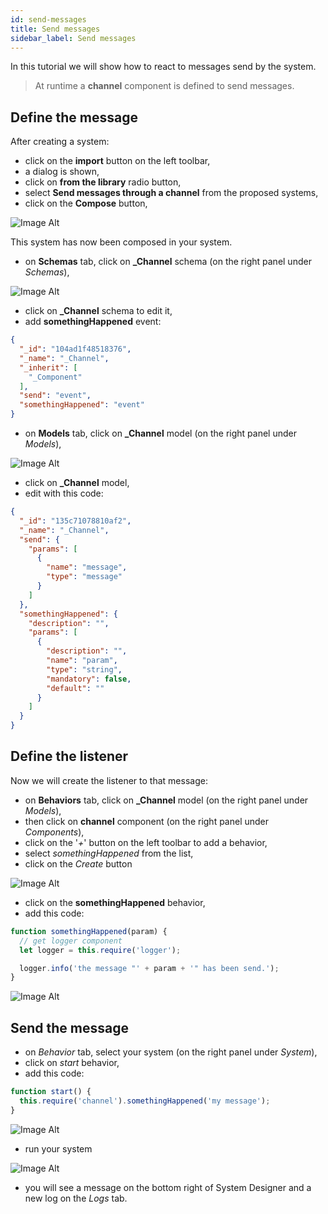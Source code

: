 ```yaml
---
id: send-messages
title: Send messages
sidebar_label: Send messages
---
```


In this tutorial we will show how to react to messages send by the system.

>At runtime a **channel** component is defined to send messages.

## Define the message

After creating a system:
* click on the **import** button on the left toolbar,
* a dialog is shown,
* click on **from the library** radio button,
* select **Send messages through a channel** from the proposed systems,
* click on the **Compose** button,

![Image Alt](../../img/send-messages-1.png)

This system has now been composed in your system.
* on **Schemas** tab, click on **_Channel** schema (on the right panel under *Schemas*),

![Image Alt](../../img/send-messages-2.png)

* click on **_Channel** schema to edit it,
* add **somethingHappened** event:

```json
{
  "_id": "104ad1f48518376",
  "_name": "_Channel",
  "_inherit": [
    "_Component"
  ],
  "send": "event",
  "somethingHappened": "event"
}
```

* on **Models** tab, click on **_Channel** model (on the right panel under *Models*),

![Image Alt](../../img/send-messages-3.png)

* click on **_Channel** model,
* edit with this code:

```json
{
  "_id": "135c71078810af2",
  "_name": "_Channel",
  "send": {
    "params": [
      {
        "name": "message",
        "type": "message"
      }
    ]
  },
  "somethingHappened": {
    "description": "",
    "params": [
      {
        "description": "",
        "name": "param",
        "type": "string",
        "mandatory": false,
        "default": ""
      }
    ]
  }
}
```

## Define the listener

Now we will create the listener to that message:
* on **Behaviors** tab, click on **_Channel** model (on the right panel under *Models*),
* then click on **channel** component (on the right panel under *Components*),
* click on the '*+*' button on the left toolbar to add a behavior,
*  select *somethingHappened* from the list,
* click on the *Create* button

![Image Alt](../../img/send-messages-4.png)

* click on the **somethingHappened** behavior,
* add this code:

```js
function somethingHappened(param) { 
  // get logger component
  let logger = this.require('logger');

  logger.info('the message "' + param + '" has been send.');
}
```

![Image Alt](../../img/send-messages-5.png)

## Send the message

* on *Behavior* tab, select your system (on the right panel under *System*),
* click on *start* behavior,
* add this code:

```js
function start() { 
  this.require('channel').somethingHappened('my message');  
}
```

![Image Alt](../../img/send-messages-6.png)

* run your system

![Image Alt](../../img/send-messages-7.png)

* you will see a message on the bottom right of System Designer and a new log on the *Logs* tab.